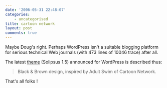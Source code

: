 ```yaml
---
date: '2006-05-31 22:48:07'
categories:
    - uncategorised
title: cartoon network
layout: post
comments: true
---
```

Maybe Doug's right. Perhaps WordPress isn't a suitable blogging platform
for serious technical Web journals (with 473 lines of 10046 trace) after
all.

The latest [theme](http://wordpress.com/blog/2006/05/25/theme-thursday/)
(Solipsus 1.5) announced for WordPress is described thus:
> Black & Brown design, inspired by Adult Swim of Cartoon Network.

That's all folks !
